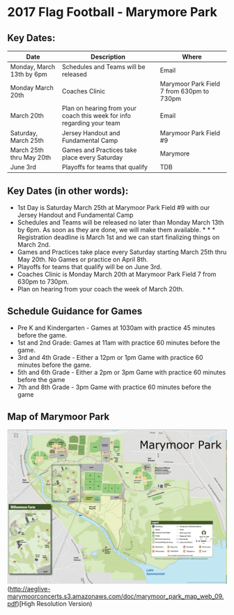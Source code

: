 # 2017 Flag Football - Marymore Park

## Key Dates:

| Date  	|   Description	|   Where	|
|---	|---	|---	|
|   Monday, March 13th by 6pm	|  Schedules and Teams will be released 	|  Email 	|
|   Monday March 20th	|  Coaches Clinic 	|  Marymoor Park Field 7 from 630pm to 730pm 	|
|   March 20th	|   Plan on hearing from your coach this week for info regarding your team	|  Email 	|
|   Saturday, March 25th	|   Jersey Handout and Fundamental Camp	|   Marymoor Park Field #9	|
|  March 25th thru May 20th 	|   Games and Practices take place every Saturday	|   Marymore	|
|  June 3rd 	|  Playoffs for teams that qualify 	|   TDB	|

## Key Dates (in other words):

* 1st Day is Saturday March 25th at Marymoor Park Field #9 with our Jersey Handout and Fundamental Camp
* Schedules and Teams will be released no later than Monday March 13th by 6pm. As soon as they are done, we will make them available. * * * Registration deadline is March 1st and we can start finalizing things on March 2nd.
* Games and Practices take place every Saturday starting March 25th thru May 20th. No Games or practice on April 8th.
* Playoffs for teams that qualify will be on June 3rd.
* Coaches Clinic is Monday March 20th at Marymoor Park Field 7 from 630pm to 730pm.
* Plan on hearing from your coach the week of March 20th.

## Schedule Guidance for Games

* Pre K and Kindergarten - Games at 1030am with practice 45 minutes before the game.
* 1st and 2nd Grade: Games at 11am with practice 60 minutes before the game.
* 3rd and 4th Grade - Either a 12pm or 1pm Game with practice 60 minutes before the game.
* 5th and 6th Grade - Either a 2pm or 3pm Game with practice 60 minutes before the game
* 7th and 8th Grade - 3pm Game with practice 60 minutes before the game 

## Map of Marymoor Park
![Marymoor Park](https://github.com/mbcrump/2017FlagFootball/blob/master/marymoorpark.png "Map")
(http://aeglive-marymoorconcerts.s3.amazonaws.com/doc/marymoor_park_map_web_09.pdf)[High Resolution Version)
